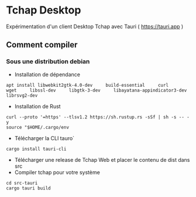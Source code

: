 # Tchap Desktop

Expérimentation d'un client Desktop Tchap avec Tauri ( https://tauri.app )

## Comment compiler 

### Sous une distribution debian

- Installation de dépendance 
```
apt install libwebkit2gtk-4.0-dev     build-essential     curl     wget     libssl-dev     libgtk-3-dev     libayatana-appindicator3-dev     librsvg2-dev
```
- Installation de Rust
```
curl --proto '=https' --tlsv1.2 https://sh.rustup.rs -sSf | sh -s -- -y
source "$HOME/.cargo/env
```
- Télécharger la CLI tauro`
```
cargo install tauri-cli
```
- Télécharger une release de Tchap Web et placer le contenu de dist dans src
- Compiler tchap pour votre système
```
cd src-tauri
cargo tauri build
```


